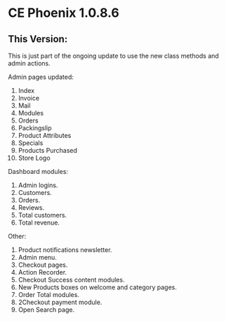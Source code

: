 # CE Phoenix 1.0.8.6
## This Version:

This is just part of the ongoing update to use the new class methods and admin actions.  

Admin pages updated:

1. Index
2. Invoice
3. Mail
4. Modules
5. Orders
6. Packingslip
7. Product Attributes
8. Specials
9. Products Purchased
10. Store Logo

Dashboard modules:

1. Admin logins.
2. Customers.
3. Orders.
4. Reviews.
5. Total customers.
6. Total revenue.

Other:

1. Product notifications newsletter.
2. Admin menu.
3. Checkout pages.
4. Action Recorder.
5. Checkout Success content modules.
6. New Products boxes on welcome and category pages.
7. Order Total modules.
8. 2Checkout payment module.
9. Open Search page.
